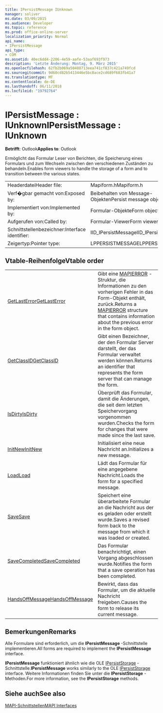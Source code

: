 ```yaml
---
title: IPersistMessage IUnknown
manager: soliver
ms.date: 03/09/2015
ms.audience: Developer
ms.topic: reference
ms.prod: office-online-server
localization_priority: Normal
api_name:
- IPersistMessage
api_type:
- COM
ms.assetid: 40ec6dd4-2206-4e59-aafe-53aaf693f973
description: 'Letzte Änderung: Montag, 9. März 2015'
ms.openlocfilehash: 62fb2b069a50408713eea741cf837c421a749fcd
ms.sourcegitcommit: 9d60cd82b5413446e5bc8ace2cd689f683fb41a7
ms.translationtype: MT
ms.contentlocale: de-DE
ms.lasthandoff: 06/11/2018
ms.locfileid: "19792764"
---
```

# <a name="ipersistmessage--iunknown"></a><span data-ttu-id="bfa55-103">IPersistMessage : IUnknown</span><span class="sxs-lookup"><span data-stu-id="bfa55-103">IPersistMessage : IUnknown</span></span>

  
  
<span data-ttu-id="bfa55-104">**Betrifft**: Outlook</span><span class="sxs-lookup"><span data-stu-id="bfa55-104">**Applies to**: Outlook</span></span> 
  
<span data-ttu-id="bfa55-105">Ermöglicht das Formular Leser von Berichten, die Speicherung eines Formulars und zum Wechseln zwischen den verschiedenen Zuständen zu behandeln.</span><span class="sxs-lookup"><span data-stu-id="bfa55-105">Enables form viewers to handle the storage of a form and to transition between the various states.</span></span>
  
|||
|:-----|:-----|
|<span data-ttu-id="bfa55-106">Headerdatei</span><span class="sxs-lookup"><span data-stu-id="bfa55-106">Header file:</span></span>  <br/> |<span data-ttu-id="bfa55-107">Mapiform.h</span><span class="sxs-lookup"><span data-stu-id="bfa55-107">Mapiform.h</span></span>  <br/> |
|<span data-ttu-id="bfa55-108">Verf�gbar gemacht von:</span><span class="sxs-lookup"><span data-stu-id="bfa55-108">Exposed by:</span></span>  <br/> |<span data-ttu-id="bfa55-109">Beibehalten von Message-Objekten</span><span class="sxs-lookup"><span data-stu-id="bfa55-109">Persist message objects</span></span>  <br/> |
|<span data-ttu-id="bfa55-110">Implementiert von:</span><span class="sxs-lookup"><span data-stu-id="bfa55-110">Implemented by:</span></span>  <br/> |<span data-ttu-id="bfa55-111">Formular-Objekte</span><span class="sxs-lookup"><span data-stu-id="bfa55-111">Form objects</span></span>  <br/> |
|<span data-ttu-id="bfa55-112">Aufgerufen von:</span><span class="sxs-lookup"><span data-stu-id="bfa55-112">Called by:</span></span>  <br/> |<span data-ttu-id="bfa55-113">Formular-Viewer</span><span class="sxs-lookup"><span data-stu-id="bfa55-113">Form viewers</span></span>  <br/> |
|<span data-ttu-id="bfa55-114">Schnittstellenbezeichner:</span><span class="sxs-lookup"><span data-stu-id="bfa55-114">Interface identifier:</span></span>  <br/> |<span data-ttu-id="bfa55-115">IID_IPersistMessage</span><span class="sxs-lookup"><span data-stu-id="bfa55-115">IID_IPersistMessage</span></span>  <br/> |
|<span data-ttu-id="bfa55-116">Zeigertyp:</span><span class="sxs-lookup"><span data-stu-id="bfa55-116">Pointer type:</span></span>  <br/> |<span data-ttu-id="bfa55-117">LPPERSISTMESSAGE</span><span class="sxs-lookup"><span data-stu-id="bfa55-117">LPPERSISTMESSAGE</span></span>  <br/> |
   
## <a name="vtable-order"></a><span data-ttu-id="bfa55-118">Vtable-Reihenfolge</span><span class="sxs-lookup"><span data-stu-id="bfa55-118">Vtable order</span></span>

|||
|:-----|:-----|
|[<span data-ttu-id="bfa55-119">GetLastError</span><span class="sxs-lookup"><span data-stu-id="bfa55-119">GetLastError</span></span>](ipersistmessage-getlasterror.md) <br/> |<span data-ttu-id="bfa55-120">Gibt eine [MAPIERROR](mapierror.md) -Struktur, die Informationen zu den vorherigen Fehler in das Form-Objekt enthält, zurück.</span><span class="sxs-lookup"><span data-stu-id="bfa55-120">Returns a [MAPIERROR](mapierror.md) structure that contains information about the previous error in the form object.</span></span>  <br/> |
|[<span data-ttu-id="bfa55-121">GetClassID</span><span class="sxs-lookup"><span data-stu-id="bfa55-121">GetClassID</span></span>](ipersistmessage-getclassid.md) <br/> |<span data-ttu-id="bfa55-122">Gibt einen Bezeichner, der den Formular Server darstellt, der das Formular verwaltet werden können.</span><span class="sxs-lookup"><span data-stu-id="bfa55-122">Returns an identifier that represents the form server that can manage the form.</span></span>  <br/> |
|[<span data-ttu-id="bfa55-123">IsDirty</span><span class="sxs-lookup"><span data-stu-id="bfa55-123">IsDirty</span></span>](ipersistmessage-isdirty.md) <br/> |<span data-ttu-id="bfa55-124">Überprüft das Formular, damit die Änderungen, die seit dem letzten Speichervorgang vorgenommen wurden.</span><span class="sxs-lookup"><span data-stu-id="bfa55-124">Checks the form for changes that were made since the last save.</span></span>  <br/> |
|[<span data-ttu-id="bfa55-125">InitNew</span><span class="sxs-lookup"><span data-stu-id="bfa55-125">InitNew</span></span>](ipersistmessage-initnew.md) <br/> |<span data-ttu-id="bfa55-126">Initialisiert eine neue Nachricht an.</span><span class="sxs-lookup"><span data-stu-id="bfa55-126">Initializes a new message.</span></span>  <br/> |
|[<span data-ttu-id="bfa55-127">Load</span><span class="sxs-lookup"><span data-stu-id="bfa55-127">Load</span></span>](ipersistmessage-load.md) <br/> |<span data-ttu-id="bfa55-128">Lädt das Formular für eine angegebene Nachricht.</span><span class="sxs-lookup"><span data-stu-id="bfa55-128">Loads the form for a specified message.</span></span>  <br/> |
|[<span data-ttu-id="bfa55-129">Save</span><span class="sxs-lookup"><span data-stu-id="bfa55-129">Save</span></span>](ipersistmessage-save.md) <br/> |<span data-ttu-id="bfa55-130">Speichert eine überarbeitete Formular an die Nachricht aus der es geladen oder erstellt wurde.</span><span class="sxs-lookup"><span data-stu-id="bfa55-130">Saves a revised form back to the message from which it was loaded or created.</span></span>  <br/> |
|[<span data-ttu-id="bfa55-131">SaveCompleted</span><span class="sxs-lookup"><span data-stu-id="bfa55-131">SaveCompleted</span></span>](ipersistmessage-savecompleted.md) <br/> |<span data-ttu-id="bfa55-132">Das Formular benachrichtigt, einen Vorgang abgeschlossen wurde.</span><span class="sxs-lookup"><span data-stu-id="bfa55-132">Notifies the form that a save operation has been completed.</span></span>  <br/> |
|[<span data-ttu-id="bfa55-133">HandsOffMessage</span><span class="sxs-lookup"><span data-stu-id="bfa55-133">HandsOffMessage</span></span>](ipersistmessage-handsoffmessage.md) <br/> |<span data-ttu-id="bfa55-134">Bewirkt, dass das Formular, um die aktuelle Nachricht freigeben.</span><span class="sxs-lookup"><span data-stu-id="bfa55-134">Causes the form to release its current message.</span></span>  <br/> |
   
## <a name="remarks"></a><span data-ttu-id="bfa55-135">Bemerkungen</span><span class="sxs-lookup"><span data-stu-id="bfa55-135">Remarks</span></span>

<span data-ttu-id="bfa55-136">Alle Formulare sind erforderlich, um die **IPersistMessage** -Schnittstelle implementieren.</span><span class="sxs-lookup"><span data-stu-id="bfa55-136">All forms are required to implement the **IPersistMessage** interface.</span></span> 
  
 <span data-ttu-id="bfa55-137">**IPersistMessage** funktioniert ähnlich wie die OLE [IPersistStorage](http://msdn.microsoft.com/library/1c1a20fc-c101-4cbc-a7a6-30613aa387d7%28Office.15%29.aspx) -Schnittstelle.</span><span class="sxs-lookup"><span data-stu-id="bfa55-137">**IPersistMessage** works similarly to the OLE [IPersistStorage](http://msdn.microsoft.com/library/1c1a20fc-c101-4cbc-a7a6-30613aa387d7%28Office.15%29.aspx) interface.</span></span> <span data-ttu-id="bfa55-138">Weitere Informationen finden Sie unter die **IPersistStorage** -Methoden.</span><span class="sxs-lookup"><span data-stu-id="bfa55-138">For more information, see the **IPersistStorage** methods.</span></span> 
  
## <a name="see-also"></a><span data-ttu-id="bfa55-139">Siehe auch</span><span class="sxs-lookup"><span data-stu-id="bfa55-139">See also</span></span>



[<span data-ttu-id="bfa55-140">MAPI-Schnittstellen</span><span class="sxs-lookup"><span data-stu-id="bfa55-140">MAPI Interfaces</span></span>](mapi-interfaces.md)


